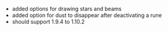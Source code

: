 - added options for drawing stars and beams
- added option for dust to disappear after deactivating a rune
- should support 1.9.4 to 1.10.2
